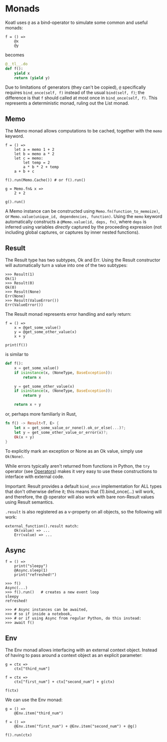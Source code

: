 # Monads

Koatl uses `@` as a bind-operator to simulate some common and useful monads:

```koatl
f = () =>
    @x
    @y
```

becomes

```python
@__tl__.do
def f():
    yield x
    return (yield y)
```

Due to limitations of generators (they can't be copied), `@` specifically requires `bind_once(self, f)` instead of the usual `bind(self, f)`;
the difference is that `f` should called at most once in `bind_once(self, f)`.
This represents a deterministic monad, ruling out the List monad.

## Memo

The Memo monad allows computations to be cached, together with the `memo` keyword.

```koatl
f = () =>
    let a = memo 1 + 2
    let b = memo a * 2
    let c = memo:
        let temp = 2
        a * b * 2 + temp
    a + b + c

f().run(Memo.Cache()) # or f().run()

g = Memo.fn& x =>
    2 + 2

g().run()
```

A Memo instance can be constructed using `Memo.fn(function_to_memoize)`, or `Memo.value(unique_id, dependencies, function)`.
Using the `memo` keyword automatically constructs a `@Memo.value(id, deps, fn)`, where `deps` is inferred using variables _directly_ captured by the proceeding expression (not including global captures, or captures by inner nested functions).

## Result

The Result type has two subtypes, Ok and Err. Using the Result constructor will automatically turn a value into one of the two subtypes:

```koatl
>>> Result(1)
Ok(1)
>>> Result(0)
Ok(0)
>>> Result(None)
Err(None)
>>> Result(ValueError())
Err(ValueError())
```

The Result monad represents error handling and early return:

```koatl
f = () =>
    x = @get_some_value()
    y = @get_some_other_value(x)
    x + y

print(f())
```

is similar to

```python
def f():
    x = get_some_value()
    if isinstance(x, (NoneType, BaseException)):
        return x

    y = get_some_other_value(x)
    if isinstance(x, (NoneType, BaseException)):
        return y

    return x + y
```

or, perhaps more familiarly in Rust,

```rust
fn f() -> Result<T, E> {
    let x = get_some_value_or_none().ok_or_else(...)?;
    let y = get_some_other_value_or_error(x)?;
    Ok(x + y)
}
```

To explicitly mark an exception or None as an Ok value, simply use `Ok(None)`.

While errors typically aren't returned from functions in Python, the `try` operator (see [Operators](operators)) makes it very easy to use these constructions to interface with external code.

Important: Result provides a default `bind_once` implementation for ALL types that don't otherwise define it;
this means that (1).bind_once(...) will work, and therefore, the @ operator will also work with bare non-Result values using Result semantics.

`.result` is also registered as a v-property on all objects, so the following will work:

```koatl
external_function().result match:
    Ok(value) => ...
    Err(value) => ...
```

## Async

```koatl
f = () =>
    print("sleepy")
    @Async.sleep(1)
    print("refreshed!")

>>> f()
Async(...)
>>> f().run()   # creates a new event loop
sleepy
refreshed!

>>> # Async instances can be awaited,
>>> # so if inside a notebook,
>>> # or if using Async from regular Python, do this instead:
>>> await f()
```

## Env

The Env monad allows interfacing with an external context object.
Instead of having to pass around a context object as an explicit parameter:

```koatl
g = ctx =>
    ctx["third_num"]

f = ctx =>
    ctx["first_num"] + ctx["second_num"] + g(ctx)

f(ctx)
```

We can use the Env monad:

```koatl
g = () =>
    @Env.item("third_num")

f = () =>
    @Env.item("first_num") + @Env.item("second_num") + @g()

f().run(ctx)
```
